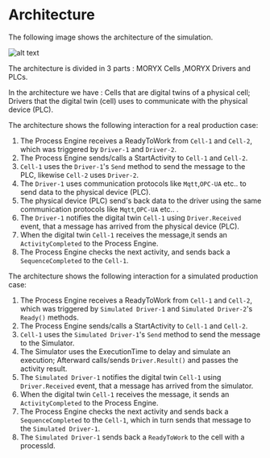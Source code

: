 # Architecture

The following image shows the architecture of the simulation.

![alt text](/docs/articles/module-simulation/simulated_driver_architecture.jpg)

The architecture is divided in 3 parts : MORYX Cells ,MORYX Drivers and PLCs.

In the architecture we have : Cells that are digital twins of a physical cell; Drivers that the digital twin (cell) uses to communicate with the physical device (PLC).

The architecture shows the following interaction for a real production case:
1. The Process Engine receives a ReadyToWork from `Cell-1` and `Cell-2`, which was triggered by `Driver-1` and `Driver-2`.
2. The Process Engine sends/calls a StartActivity to `Cell-1` and `Cell-2`.
3. `Cell-1` uses the `Driver-1`'s `Send` method to send the message to the PLC, likewise `Cell-2` uses `Driver-2`.
4. The `Driver-1` uses communication protocols like `Mqtt`,`OPC-UA` etc.. to send data to the physical device (PLC).
5. The physical device (PLC) send's back data to the driver using the same communication protocols like `Mqtt`,`OPC-UA` etc.. .
6. The `Driver-1` notifies the digital twin `Cell-1` using `Driver.Received` event, that a message has arrived from the physical device (PLC).
7. When the digital twin `Cell-1` receives the message,it sends an `ActivityCompleted` to the Process Engine.
8. The Process Engine checks the next activity, and sends back a `SequenceCompleted` to the `Cell-1`.

The architecture shows the following interaction for a simulated production case:
1. The Process Engine receives a ReadyToWork from `Cell-1` and `Cell-2`, which was triggered by `Simulated Driver-1` and `Simulated Driver-2`'s `Ready()` methods.
2. The Process Engine sends/calls a StartActivity to `Cell-1` and `Cell-2`.
3. `Cell-1` uses the `Simulated Driver-1`'s `Send` method to send the message to the Simulator. 
4. The Simulator uses the ExecutionTime to delay and simulate an execution; Afterward calls/sends `Driver.Result()` and passes the activity result.
6. The `Simulated Driver-1` notifies the digital twin `Cell-1` using `Driver.Received` event, that a message has arrived from the simulator.
7. When the digital twin `Cell-1` receives the message, it sends an `ActivityCompleted` to the Process Engine.
8. The Process Engine checks the next activity and sends back a `SequenceCompleted` to the `Cell-1`, which in turn sends that message to the `Simulated Driver-1`.
9. The `Simulated Driver-1` sends back a `ReadyToWork` to the cell with a processId.


